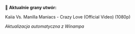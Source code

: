 🎵 **Aktualnie grany utwór:**

Kaiia Vs. Manilla Maniacs - Crazy Love (Official Video) (1080p)

_Aktualizacja automatyczna z Winampa_